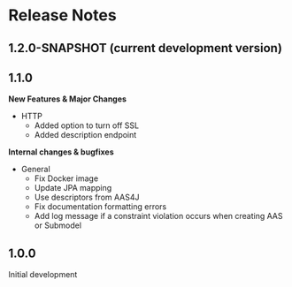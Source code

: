 # Release Notes
<!--start:changelog-header-->
## 1.2.0-SNAPSHOT (current development version)<!--end:changelog-header-->
## 1.1.0

**New Features & Major Changes**
- HTTP
	- Added option to turn off SSL
	- Added description endpoint

**Internal changes & bugfixes**
- General
	- Fix Docker image
	- Update JPA mapping
	- Use descriptors from AAS4J
	- Fix documentation formatting errors
	- Add log message if a constraint violation occurs when creating AAS or Submodel

## 1.0.0

Initial development
